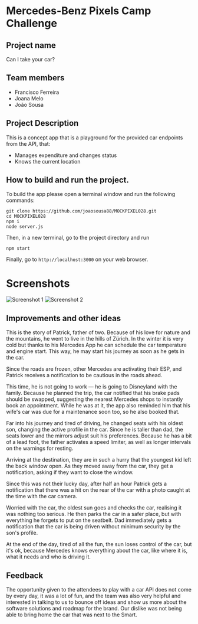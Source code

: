 # Mercedes-Benz Pixels Camp Challenge

## Project name

Can I take your car?

## Team members

  - Francisco Ferreira
  - Joana Melo
  - João Sousa

## Project Description

This is a concept app that is a playground for the provided car endpoints from the API, that:

* Manages expenditure and changes status
* Knows the current location


## How to build and run the project.

To build the app please open a terminal window and run the following commands:

```
git clone https://github.com/joaosousa88/MOCKPIXEL028.git
cd MOCKPIXEL028
npm i
node server.js
```

Then, in a new terminal, go to the project directory and run

```npm start```

Finally, go to `http://localhost:3000` on your web browser.

# Screenshots
![Screenshot 1](screenshots/screenshot_0.jpg)
![Screenshot 2](screenshots/screenshot_1.jpg)

## Improvements and other ideas

This is the story of Patrick, father of two.
Because of his love for nature and the mountains, he went to live in the hills of Zürich. In the winter it is very cold but thanks to his Mercedes App he can schedule the car temperature and engine start. This way, he may start his journey as soon as he gets in the car.

Since the roads are frozen, other Mercedes are activating their ESP, and Patrick receives a notification to be cautious in the roads ahead.

This time, he is not going to work — he is going to Disneyland with the family. Because he planned the trip, the car notified that his brake pads should be swapped, suggesting the nearest Mercedes shops to instantly book an appointment. While he was at it, the app also reminded him that his wife's car was due for a maintenance soon too, so he also booked that.


Far into his journey and tired of driving, he changed seats with his oldest son, changing the active profile in the car. Since he is taller than dad, the seats lower and the mirrors adjust suit his preferences. Because he has a bit of a lead foot, the father activates a speed limiter, as well as longer intervals on the warnings for resting.

Arriving at the destination, they are in such a hurry that the youngest kid left the back window open. As they moved away from the car, they get a notification, asking if they want to close the window.

Since this was not their lucky day, after half an hour Patrick gets a notification that there was a hit on the rear of the car with a photo caught at the time with the car camera.

Worried with the car, the oldest sun goes and checks the car, realising it was nothing too serious. He then parks the car in a safer place, but with everything he forgets to put on the seatbelt. Dad immediately gets a notification that the car is being driven without minimum security by the son's profile.

At the end of the day, tired of all the fun, the sun loses control of the car, but it's ok, because Mercedes knows everything about the car, like where it is, what it needs and who is driving it.


## Feedback

The opportunity given to the attendees to play with a car API does not come by every day, it was a lot of fun, and the team was also very helpful and interested in talking to us to bounce off ideas and show us more about the software solutions and roadmap for the brand.
Our dislike was not being able to bring home the car that was next to the Smart.